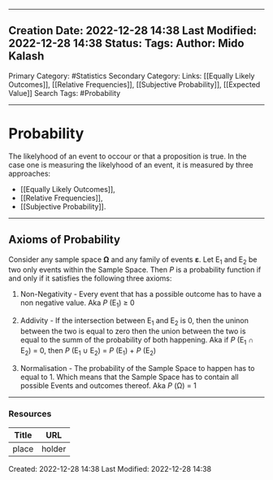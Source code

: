 
---
Creation Date: 2022-12-28 14:38
Last Modified: 2022-12-28 14:38
Status:
Tags: 
Author: Mido Kalash
---

Primary Category: #Statistics 
Secondary Category: 
Links: [[Equally Likely Outcomes]], [[Relative Frequencies]], [[Subjective Probability]], [[Expected Value]]
Search Tags: #Probability 

---
# Probability

The likelyhood of an event to occour or that a proposition is true. In the case one is measuring the likelyhood of an event, it is measured by three approaches:
- [[Equally Likely Outcomes]],
- [[Relative Frequencies]],
- [[Subjective Probability]].

---
## Axioms of Probability

Consider any sample space **Ω** and any family of events **ε**. Let E<sub>1</sub> and E<sub>2</sub> be two only events within the Sample Space. Then *P* is a probability function if and only if it satisfies the following three axioms:

1. Non-Negativity  - Every event that has a possible outcome has to have a non negative value. 
		Aka *P* (E<sub>1</sub>) ≥ 0

2.  Addivity - If the intersection between E<sub>1</sub> and E<sub>2</sub> is 0, then the uninon between the two is equal to zero then the union between the two is equal to the summ of the probability of both happening.
			Aka if *P* (E<sub>1</sub> ∩ E<sub>2</sub>) = 0, then *P* (E<sub>1</sub> ∪ E<sub>2</sub>) = *P* (E<sub>1</sub>) + *P* (E<sub>2</sub>)

3. Normalisation - The probability of the Sample Space to happen has to equal to 1. Which means that the Sample Space has to contain all possible Events and outcomes thereof. 
		Aka *P* (Ω) = 1 

---



### Resources

| **Title** | **URL** |
| ----- | ---- |
| place | holder |



Created: 2022-12-28 14:38
Last Modified: 2022-12-28 14:38